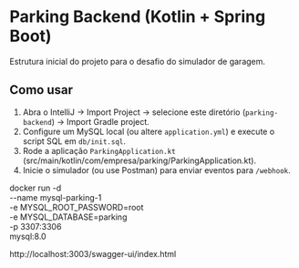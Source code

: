 # Parking Backend (Kotlin + Spring Boot)

Estrutura inicial do projeto para o desafio do simulador de garagem.

## Como usar

1. Abra o IntelliJ -> Import Project -> selecione este diretório (`parking-backend`) -> Import Gradle project.
2. Configure um MySQL local (ou altere `application.yml`) e execute o script SQL em `db/init.sql`.
3. Rode a aplicação `ParkingApplication.kt` (src/main/kotlin/com/empresa/parking/ParkingApplication.kt).
4. Inicie o simulador (ou use Postman) para enviar eventos para `/webhook`.



docker run -d \
--name mysql-parking-1 \
-e MYSQL_ROOT_PASSWORD=root \
-e MYSQL_DATABASE=parking \
-p 3307:3306 \
mysql:8.0


http://localhost:3003/swagger-ui/index.html


